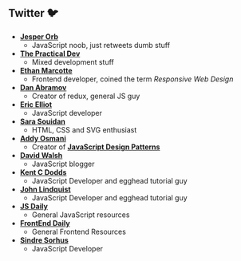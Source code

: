 ## Twitter :bird:

* [__Jesper Orb__](https://twitter.com/jesperorb)
    - JavaScript noob, just retweets dumb stuff
* [__The Practical Dev__](https://twitter.com/ThePracticalDev)
    - Mixed development stuff
* [__Ethan Marcotte__](https://twitter.com/beep)
    - Frontend developer, coined the term _Responsive Web Design_
* [__Dan Abramov__](https://twitter.com/dan_abramov)
    - Creator of redux, general JS guy
* [__Eric Elliot__](https://twitter.com/_ericelliott)
    - JavaScript developer
* [__Sara Souidan__](https://twitter.com/SaraSoueidan)
    - HTML, CSS and SVG enthusiast
* [__Addy Osmani__](https://twitter.com/addyosmani)
    - Creator of [__JavaScript Design Patterns__](https://addyosmani.com/resources/essentialjsdesignpatterns/book/)
* [__David Walsh__](https://twitter.com/davidwalshblog)
    - JavaScript blogger
* [__Kent C Dodds__](https://twitter.com/kentcdodds)
    - JavaScript Developer and egghead tutorial guy
* [__John Lindquist__](https://twitter.com/johnlindquist)
    - JavaScript Developer and egghead tutorial guy
* [__JS Daily__](https://twitter.com/JavaScriptDaily)
    - General JavaScript resources
* [__FrontEnd Daily__](https://twitter.com/FrontEndDaily)
    - General Frontend Resources
* [__Sindre Sorhus__](https://twitter.com/sindresorhus)
    - JavaScript Developer